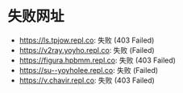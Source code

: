 # 失败网址
- https://ls.tpjow.repl.co: 失败 (403
Failed)
- https://v2ray.yoyho.repl.co: 失败 (Failed)
- https://figura.hpbmm.repl.co: 失败 (403
Failed)
- https://su--yoyholee.repl.co: 失败 (Failed)
- https://v.chavir.repl.co: 失败 (403
Failed)
